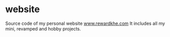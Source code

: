 # website
Source code of my personal website www.rewardkhe.com
It includes all my mini, revamped and hobby projects.
